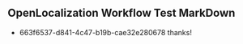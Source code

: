 ## OpenLocalization Workflow Test MarkDown
* 663f6537-d841-4c47-b19b-cae32e280678 thanks!

<!--HONumber=Aug16_HO1-->


